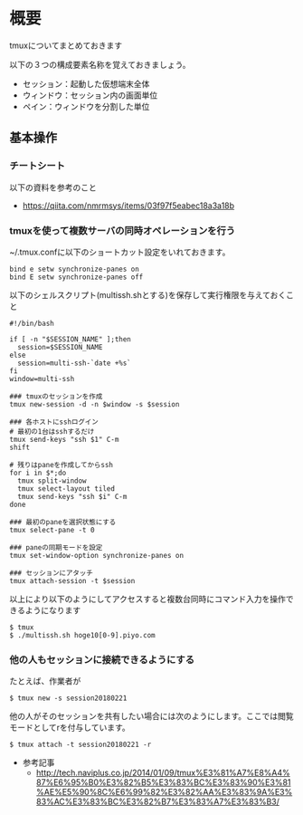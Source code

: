 # 概要
tmuxについてまとめておきます

以下の３つの構成要素名称を覚えておきましょう。
- セッション：起動した仮想端末全体
- ウィンドウ：セッション内の画面単位
- ペイン：ウィンドウを分割した単位

## 基本操作

### チートシート
以下の資料を参考のこと
- https://qiita.com/nmrmsys/items/03f97f5eabec18a3a18b

### tmuxを使って複数サーバの同時オペレーションを行う

~/.tmux.confに以下のショートカット設定をいれておきます。
```
bind e setw synchronize-panes on
bind E setw synchronize-panes off
```

以下のシェルスクリプト(multissh.shとする)を保存して実行権限を与えておくこと
```
#!/bin/bash

if [ -n "$SESSION_NAME" ];then
  session=$SESSION_NAME
else
  session=multi-ssh-`date +%s`
fi
window=multi-ssh

### tmuxのセッションを作成
tmux new-session -d -n $window -s $session
 
### 各ホストにsshログイン
# 最初の1台はsshするだけ
tmux send-keys "ssh $1" C-m
shift

# 残りはpaneを作成してからssh
for i in $*;do
  tmux split-window
  tmux select-layout tiled
  tmux send-keys "ssh $i" C-m
done

### 最初のpaneを選択状態にする
tmux select-pane -t 0

### paneの同期モードを設定
tmux set-window-option synchronize-panes on

### セッションにアタッチ
tmux attach-session -t $session
```

以上により以下のようにしてアクセスすると複数台同時にコマンド入力を操作できるようになります
```
$ tmux
$ ./multissh.sh hoge10[0-9].piyo.com
```

### 他の人もセッションに接続できるようにする
たとえば、作業者が
```
$ tmux new -s session20180221
```

他の人がそのセッションを共有したい場合には次のようにします。ここでは閲覧モードとしてrを付与しています。
```
$ tmux attach -t session20180221 -r
```

- 参考記事
  - http://tech.naviplus.co.jp/2014/01/09/tmux%E3%81%A7%E8%A4%87%E6%95%B0%E3%82%B5%E3%83%BC%E3%83%90%E3%81%AE%E5%90%8C%E6%99%82%E3%82%AA%E3%83%9A%E3%83%AC%E3%83%BC%E3%82%B7%E3%83%A7%E3%83%B3/
